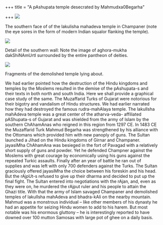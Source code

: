 +++
title = "A pAshupata temple desecrated by Mahmudxa0Begarha"

+++
[![](https://i0.wp.com/farm4.static.flickr.com/3007/2736507265_fb582211db_b.jpg)](http://farm4.static.flickr.com/3007/2736507265_fb582211db_b.jpg)

The southern face of of the lakulisha mahadeva temple in Champaner (note
the eye sores in the form of modern Indian squalor flanking the temple).

[![](https://i2.wp.com/farm4.static.flickr.com/3070/2737342098_3e01f9911f_b.jpg)](http://farm4.static.flickr.com/3070/2737342098_3e01f9911f_b.jpg)

Detail of the southern wall: Note the image of aghora-mukha
dakShiNAmUrtI surrounded by the entire pantheon of deities.

[![](https://i2.wp.com/farm4.static.flickr.com/3228/2736507183_3cba123eab_b.jpg)](http://farm4.static.flickr.com/3228/2736507183_3cba123eab_b.jpg)

Fragments of the demolished temple lying about.

We had earlier pointed how the destruction of the Hindu kingdoms and
temples by the Moslems resulted in the demise of the pAshupata-s and
their texts in both north and south India. Here we shall provide a
graphical case study of the same. The Muzaffarid Turks of Gujarat were
notorious for their bigotry and vandalism of Hindu structures. We had
earlier narrated how they had destroyed the famous rudra-mahAlaya
temple. The lakulIsha mahAdeva temple was a great center of the
atharva-veda- affiliated pAShupata-s of Gujarat and was shielded from
the army of Islam by the southern ChAhamAnas who reigned in this region
from 1297 CE. In 1483 CE the Muzaffarid Turk Mahmud Begarha was
strengthened by his alliance with the Ottomans which provided him with
new panoply of guns. The Sultan launched a Jihad on the Hindu kingdoms
of Girnar and Champaner. jayasiMha ChAhamAna was besieged in the fort of
Pavagad with a relatively short supply of guns and powder. Yet he
defended Champner against the Moslems with great courage by economically
using his guns against the repeated Turkic assaults. Finally after an
year of battle he ran out of supplies and was left with only 700
defenders against the Turks. The Sultan graciously offered jayasiMha the
choice between his foreskin and his head. But the rAjpUt-s refused to
give up their dharma and decided to put up the final fight. The Sultan
entered into negotiations with the rAjan, and, even as they were on, he
murdered the rAjput ruler and his people to attain the Ghazi title. With
that the army of Islam savaged Champaner and demolished temples of
lakulIsha mahAdeva and bhadra-kAli on the nearby mountain. Mahmud was a
monstrous individual – like other members of his dynasty he had an
appetite for seizing Hindu women to add to his harem. But most notable
was his enormous gluttony – he is interestingly reported to have downed
over 100 mutton Samosas with large pot of ghee on a daily basis.

